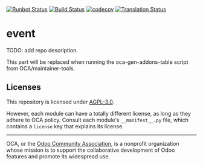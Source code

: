 [![Runbot Status](https://runbot.odoo-community.org/runbot/badge/flat/199/14.0.svg)](https://runbot.odoo-community.org/runbot/repo/github-com-oca-event-199)
[![Build Status](https://travis-ci.com/OCA/event.svg?branch=14.0)](https://travis-ci.com/OCA/event)
[![codecov](https://codecov.io/gh/OCA/event/branch/14.0/graph/badge.svg)](https://codecov.io/gh/OCA/event)
[![Translation Status](https://translation.odoo-community.org/widgets/event-14-0/-/svg-badge.svg)](https://translation.odoo-community.org/engage/event-14-0/?utm_source=widget)

<!-- /!\ do not modify above this line -->

# event

TODO: add repo description.

<!-- /!\ do not modify below this line -->

<!-- prettier-ignore-start -->

[//]: # (addons)

This part will be replaced when running the oca-gen-addons-table script from OCA/maintainer-tools.

[//]: # (end addons)

<!-- prettier-ignore-end -->

## Licenses

This repository is licensed under [AGPL-3.0](LICENSE).

However, each module can have a totally different license, as long as they adhere to OCA
policy. Consult each module's `__manifest__.py` file, which contains a `license` key
that explains its license.

----

OCA, or the [Odoo Community Association](http://odoo-community.org/), is a nonprofit
organization whose mission is to support the collaborative development of Odoo features
and promote its widespread use.
